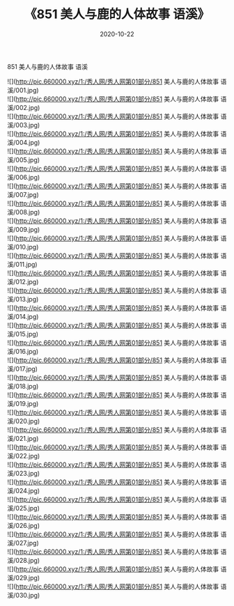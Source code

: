 ﻿---
layout: post
title:  《851 美人与鹿的人体故事 语溪》
date:   2020-10-22
img: http://pic.660000.xyz/1:/秀人网/秀人网第01部分/851 美人与鹿的人体故事 语溪/000.jpg
categories: [美女, 清纯, 唯美]
---

851 美人与鹿的人体故事 语溪

  ![](http://pic.660000.xyz/1:/秀人网/秀人网第01部分/851 美人与鹿的人体故事 语溪/001.jpg) <br> ![](http://pic.660000.xyz/1:/秀人网/秀人网第01部分/851 美人与鹿的人体故事 语溪/002.jpg) <br> ![](http://pic.660000.xyz/1:/秀人网/秀人网第01部分/851 美人与鹿的人体故事 语溪/003.jpg) <br> ![](http://pic.660000.xyz/1:/秀人网/秀人网第01部分/851 美人与鹿的人体故事 语溪/004.jpg) <br> ![](http://pic.660000.xyz/1:/秀人网/秀人网第01部分/851 美人与鹿的人体故事 语溪/005.jpg) <br> ![](http://pic.660000.xyz/1:/秀人网/秀人网第01部分/851 美人与鹿的人体故事 语溪/006.jpg) <br> ![](http://pic.660000.xyz/1:/秀人网/秀人网第01部分/851 美人与鹿的人体故事 语溪/007.jpg) <br> ![](http://pic.660000.xyz/1:/秀人网/秀人网第01部分/851 美人与鹿的人体故事 语溪/008.jpg) <br> ![](http://pic.660000.xyz/1:/秀人网/秀人网第01部分/851 美人与鹿的人体故事 语溪/009.jpg) <br> ![](http://pic.660000.xyz/1:/秀人网/秀人网第01部分/851 美人与鹿的人体故事 语溪/010.jpg) <br> ![](http://pic.660000.xyz/1:/秀人网/秀人网第01部分/851 美人与鹿的人体故事 语溪/011.jpg) <br> ![](http://pic.660000.xyz/1:/秀人网/秀人网第01部分/851 美人与鹿的人体故事 语溪/012.jpg) <br> ![](http://pic.660000.xyz/1:/秀人网/秀人网第01部分/851 美人与鹿的人体故事 语溪/013.jpg) <br> ![](http://pic.660000.xyz/1:/秀人网/秀人网第01部分/851 美人与鹿的人体故事 语溪/014.jpg) <br> ![](http://pic.660000.xyz/1:/秀人网/秀人网第01部分/851 美人与鹿的人体故事 语溪/015.jpg) <br> ![](http://pic.660000.xyz/1:/秀人网/秀人网第01部分/851 美人与鹿的人体故事 语溪/016.jpg) <br> ![](http://pic.660000.xyz/1:/秀人网/秀人网第01部分/851 美人与鹿的人体故事 语溪/017.jpg) <br> ![](http://pic.660000.xyz/1:/秀人网/秀人网第01部分/851 美人与鹿的人体故事 语溪/018.jpg) <br> ![](http://pic.660000.xyz/1:/秀人网/秀人网第01部分/851 美人与鹿的人体故事 语溪/019.jpg) <br> ![](http://pic.660000.xyz/1:/秀人网/秀人网第01部分/851 美人与鹿的人体故事 语溪/020.jpg) <br> ![](http://pic.660000.xyz/1:/秀人网/秀人网第01部分/851 美人与鹿的人体故事 语溪/021.jpg) <br> ![](http://pic.660000.xyz/1:/秀人网/秀人网第01部分/851 美人与鹿的人体故事 语溪/022.jpg) <br> ![](http://pic.660000.xyz/1:/秀人网/秀人网第01部分/851 美人与鹿的人体故事 语溪/023.jpg) <br> ![](http://pic.660000.xyz/1:/秀人网/秀人网第01部分/851 美人与鹿的人体故事 语溪/024.jpg) <br> ![](http://pic.660000.xyz/1:/秀人网/秀人网第01部分/851 美人与鹿的人体故事 语溪/025.jpg) <br> ![](http://pic.660000.xyz/1:/秀人网/秀人网第01部分/851 美人与鹿的人体故事 语溪/026.jpg) <br> ![](http://pic.660000.xyz/1:/秀人网/秀人网第01部分/851 美人与鹿的人体故事 语溪/027.jpg) <br> ![](http://pic.660000.xyz/1:/秀人网/秀人网第01部分/851 美人与鹿的人体故事 语溪/028.jpg) <br> ![](http://pic.660000.xyz/1:/秀人网/秀人网第01部分/851 美人与鹿的人体故事 语溪/029.jpg) <br> ![](http://pic.660000.xyz/1:/秀人网/秀人网第01部分/851 美人与鹿的人体故事 语溪/030.jpg) <br>